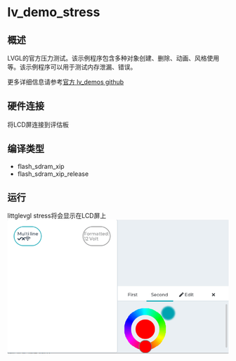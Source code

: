 # lv_demo_stress

## 概述

LVGL的官方压力测试。该示例程序包含多种对象创建、删除、动画、风格使用等。该示例程序可以用于测试内存泄漏、错误。

更多详细信息请参考[官方 lv_demos github](https://github.com/lvgl/lv_demos)
## 硬件连接

将LCD屏连接到评估板

## 编译类型
- flash_sdram_xip
- flash_sdram_xip_release

## 运行

littglevgl stress将会显示在LCD屏上
![lv_demo_stress](../../../../../assets/sdk/samples/lv_demo_stress.gif "lv_demo_stress")